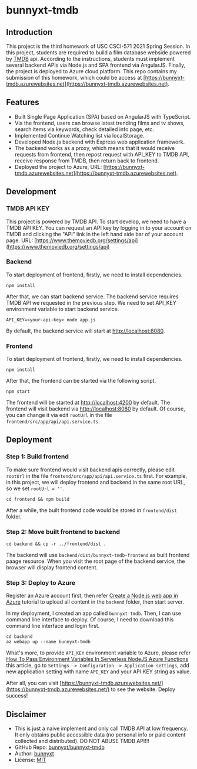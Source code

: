 # bunnyxt-tmdb

## Introduction

This project is the third homework of USC CSCI-571 2021 Spring Session. In this project, students are required to build a film database webside powered by [TMDB](https://www.themoviedb.org/) api. According to the instructions, students must implement several backend APIs via Node.js and SPA frontend via AngularJS. Finally, the project is deployed to Azure cloud platform. This repo contains my submission of this homework, which could be access at [https://bunnyxt-tmdb.azurewebsites.net](https://bunnyxt-tmdb.azurewebsites.net).

## Features

- Built Single Page Application (SPA) based on AngularJS with TypeScript.
- Via the frontend, users can browse latest trending films and tv shows, search items via keywords, check detailed info page, etc.
- Implemented Continue Watching list via localStorage.
- Developed Node.js backend with Express web application framework.
- The backend works as a proxy, which means that it would receive requests from frontend, then repost request with API_KEY to TMDB API, receive response from TMDB, then return back to frontend.
- Deployed the project to Azure, URL: [https://bunnyxt-tmdb.azurewebsites.net](https://bunnyxt-tmdb.azurewebsites.net).

## Development

### TMDB API KEY

This project is powered by TMDB API. To start develop, we need to have a TMDB API KEY. You can request an API key by logging in to your account on TMDB and clicking the "API" link in the left hand side bar of your account page. URL: [https://www.themoviedb.org/settings/api](https://www.themoviedb.org/settings/api)

### Backend

To start deployment of frontend, firstly, we need to install dependencies.

```shell
npm install
```

After that, we can start backend service. The backend service requires TMDB API we requested in the previous step. We need to set API_KEY environment variable to start backend service.

```shell
API_KEY=<your-api-key> node app.js
```

By default, the backend service will start at [http://localhost:8080](http://localhost:8080).

### Frontend

To start deployment of frontend, firstly, we need to install dependencies.

```shell
npm install
```

After that, the frontend can be started via the following script.

```shell
npm start
```

The frontend will be started at [http://localhost:4200](http://localhost:4200) by default. The frontend will visit backend via [http://localhost:8080](http://localhost:8080) by default. Of course, you can change it via edit `rootUrl` in the file `frontend/src/app/api/api.service.ts`.

## Deployment

### Step 1: Build frontend

To make sure frontend would visit backend apis correctly, please edit `rootUrl` in the file `frontend/src/app/api/api.service.ts` first. For example, in this project, we will deploy frontend and backend in the same root URL, so we set `rootUrl = ''`.

```shell
cd frontend && npm build
```

After a while, the built frontend code would be stored in `frontend/dist` folder.

### Step 2: Move built frontend to backend

```shell
cd backend && cp -r ../frontend/dist .
```

The backend will use `backend/dist/bunnyxt-tmdb-frontend` as built frontend paage resource. When you visit the root page of the backend service, the browser will display frontend content.

### Step 3: Deploy to Azure

Register an Azure account first, then refer [Create a Node.js web app in Azure](https://docs.microsoft.com/en-us/azure/app-service/quickstart-nodejs?pivots=development-environment-cli&tabs=linux) tutorial to upload all content in the `backend` folder, then start server.

In my deployment, I created an app called `bunnyxt-tmdb`. Then, I can use command line interface to deploy. Of course, I need to download this command line interface and login first.

```shell
cd backend
az webapp up --name bunnyxt-tmdb
```

What's more, to provide `API_KEY` environment variable to Azure, please refer [How To Pass Environment Variables In Serverless NodeJS Azure Functions](https://medium.com/bb-tutorials-and-thoughts/how-to-pass-environment-variables-in-nodejs-azure-functions-4713a9cb3f16) this article, go to `Settings -> Configuration -> Application settings`, add new application setting with name `API_KEY` and your API KEY string as value.

After all, you can visit [https://bunnyxt-tmdb.azurewebsites.net/](https://bunnyxt-tmdb.azurewebsites.net/) to see the website. Deploy success!

## Disclaimer

- This is just a naive implement and only call TMDB API at low frequency. It only obtains public accessible data (no personal info or paid content collected and distributed). DO NOT ABUSE TMDB API!!! 
- GitHub Repo: [bunnyxt/bunnyxt-tmdb](https://github.com/bunnyxt/bunnyxt-tmdb)
- Author: [bunnyxt](https://github.com/bunnyxt)
- License: [MIT](LICENSE)

